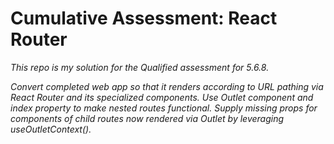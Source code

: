 # Cumulative Assessment: React Router

*This repo is my solution for the Qualified assessment for 5.6.8.*

*Convert completed web app so that it renders according to URL pathing via React Router and its specialized components. Use Outlet component and index property to make nested routes functional. Supply missing props for components of child routes now rendered via Outlet by leveraging useOutletContext().*
